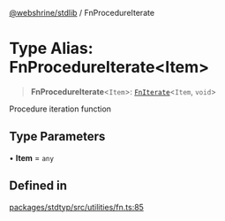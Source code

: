 [@webshrine/stdlib](../globals.md) / FnProcedureIterate

# Type Alias: FnProcedureIterate\<Item\>

> **FnProcedureIterate**\<`Item`\>: [`FnIterate`](FnIterate.md)\<`Item`, `void`\>

Procedure iteration function

## Type Parameters

• **Item** = `any`

## Defined in

[packages/stdtyp/src/utilities/fn.ts:85](https://github.com/webshrine/webshrine/blob/0e16c5948921e0c95cce645760c4a8b0855b196b/packages/stdtyp/src/utilities/fn.ts#L85)
